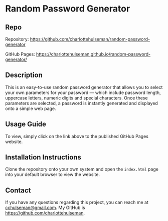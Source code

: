 # **Random Password Generator**

## **Repo**
Repository: https://github.com/charlottehulseman/random-password-generator

GitHub Pages: https://charlottehulseman.github.io/random-password-generator/

## **Description**
This is an easy-to-use random password generator that allows you to select your own parameters for your password — which include password length, uppercase letters, numeric digits and special characters. Once these parameters are selected, a password is instantly generated and displayed onto a simple web page.

## **Usage Guide**
To view, simply click on the link above to the published GitHub Pages website.

## **Installation Instructions**
Clone the repository onto your own system and open the `index.html` page into your default browser to view the website.

## **Contact**
If you have any questions regarding this project, you can reach me at cchulseman@gmail.com. My GitHub is https://github.com/charlottehulseman. 

